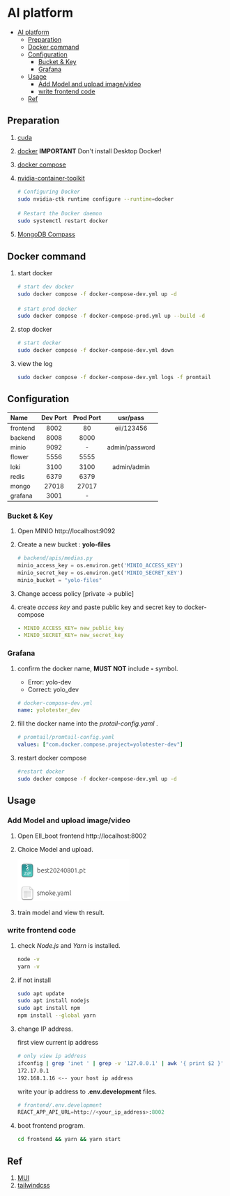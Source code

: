 # AI platform

- [AI platform](#ai-platform)
  - [Preparation](#preparation)
  - [Docker command](#docker-command)
  - [Configuration](#configuration)
    - [Bucket \& Key](#bucket--key)
    - [Grafana](#grafana)
  - [Usage](#usage)
    - [Add Model and upload image/video](#add-model-and-upload-imagevideo)
    - [write frontend code](#write-frontend-code)
  - [Ref](#ref)

## Preparation

1. [cuda](https://docs.nvidia.com/cuda/cuda-installation-guide-linux/)

2. [docker](https://docs.docker.com/engine/install/ubuntu/)
   **IMPORTANT**  Don't install Desktop Docker!

3. [docker compose](https://docs.docker.com/compose/install/linux/#install-using-the-repository)

4. [nvidia-container-toolkit](https://docs.nvidia.com/datacenter/cloud-native/container-toolkit/latest/install-guide.html)

   ```bash
   # Configuring Docker
   sudo nvidia-ctk runtime configure --runtime=docker

   # Restart the Docker daemon
   sudo systemctl restart docker
   ```

5. [MongoDB Compass](https://www.mongodb.com/docs/compass/current/install)

## Docker command

1. start docker

   ```bash
   # start dev docker
   sudo docker compose -f docker-compose-dev.yml up -d

   # start prod docker
   sudo docker compose -f docker-compose-prod.yml up --build -d
   ```

2. stop docker

   ```bash
   # start docker
   sudo docker compose -f docker-compose-dev.yml down
   ```

3. view the log

   ```bash
   sudo docker compose -f docker-compose-dev.yml logs -f promtail
   ```

## Configuration


| Name     | Dev Port | Prod Port | usr/pass      |
| :----    | :---:    | :---:     | :---:         |
| frontend | 8002     | 80        | eii/123456    |
| backend  | 8008     | 8000      |               |
| minio    | 9092     | -         | admin/password|
| flower   | 5556     | 5555      |               |
| loki     | 3100     | 3100      | admin/admin   |
| redis    | 6379     | 6379      |               |
| mongo    | 27018    | 27017     |               |
| grafana  | 3001     | -         |               |

### Bucket & Key 

1. Open MINIO http://localhost:9092
2. Create a new bucket : **yolo-files**

   ```python
   # backend/apis/medias.py
   minio_access_key = os.environ.get('MINIO_ACCESS_KEY')
   minio_secret_key = os.environ.get('MINIO_SECRET_KEY')
   minio_bucket = "yolo-files"
   ```

3. Change access policy [private -> public]
4. create *access key* and paste public key and secret key to docker-compose

   ```yaml
   - MINIO_ACCESS_KEY= new_public_key
   - MINIO_SECRET_KEY= new_secret_key
   ```

### Grafana

1. confirm the docker name, **MUST NOT** include **-** symbol.
   + Error: yolo-dev
   + Correct: yolo_dev

   ```yaml
   # docker-compose-dev.yml
   name: yolotester_dev
   ```

2. fill the docker name into the *protail-config.yaml* .

   ```yaml
   # promtail/promtail-config.yaml
   values: ["com.docker.compose.project=yolotester-dev"]
   ```

3. restart docker compose

   ```bash
   #restart docker
   sudo docker compose -f docker-compose-dev.yml up -d
   ```

## Usage

### Add Model and upload image/video

1. Open EII_boot frontend http://localhost:8002
2. Choice Model and upload.

   ![insert model](./readme_img/model.png)

3. train model and view th result.

### write frontend code

1. check *Node.js* and *Yarn* is installed.

   ```bash
   node -v
   yarn -v
   ```

2. if not install 

   ``` bash
   sudo apt update
   sudo apt install nodejs
   sudo apt install npm
   npm install --global yarn
   ```

3. change IP address.

   first view current ip address

   ```bash
   # only view ip address
   ifconfig | grep 'inet ' | grep -v '127.0.0.1' | awk '{ print $2 }'
   172.17.0.1
   192.168.1.16 <-- your host ip address
   ```

   write your ip address to **.env.development** files.

   ```python
   # frontend/.env.development
   REACT_APP_API_URL=http://<your_ip_address>:8002
   ```

4. boot frontend program.

   ```bash
   cd frontend && yarn && yarn start
   ```

## Ref

1. [MUI](https://mui.com/)
2. [tailwindcss](https://tailwindcss.com/)